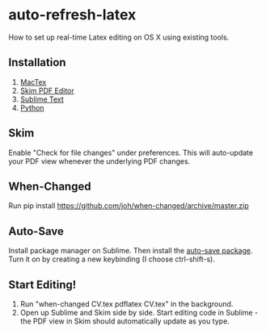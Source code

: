 # auto-refresh-latex
How to set up real-time Latex editing on OS X using existing tools.

## Installation
1. [MacTex](http://www.tug.org/mactex/)
2. [Skim PDF Editor](http://skim-app.sourceforge.net/)
3. [Sublime Text](https://www.sublimetext.com/)
4. [Python](https://www.python.org/)

## Skim
Enable "Check for file changes" under preferences. This will auto-update your PDF view whenever the underlying PDF changes.

## When-Changed
Run pip install https://github.com/joh/when-changed/archive/master.zip

## Auto-Save
Install package manager on Sublime. Then install the [auto-save package](https://packagecontrol.io/packages/auto-save). Turn it on by creating a new keybinding (I choose ctrl-shift-s).

## Start Editing!
1. Run "when-changed CV.tex pdflatex CV.tex" in the background.
2. Open up Sublime and Skim side by side. Start editing code in Sublime - the PDF view in Skim should automatically update as you type.
